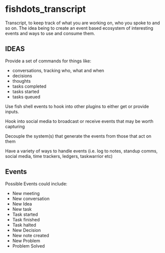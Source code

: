 # fishdots_transcript

Transcript, to keep track of what you are working on, who you spoke to and so on.  The idea being to create an event based ecosystem of interesting events and ways to use and consume them.  

## IDEAS

Provide a set of commands for things like:

  - conversations, tracking who, what and when
  - decisions
  - thoughts
  - tasks completed
  - tasks started
  - tasks queued

Use fish shell events to hook into other plugins to either get or provide inputs.

Hook into social media to broadcast or receive events that may be worth capturing

Decouple the system(s) that generate the events from those that act on them

Have a variety of ways to handle events (i.e. log to notes, standup comms, social media, time trackers, ledgers, taskwarrior etc)

## Events

Possible Events could include:
  - New meeting
  - New conversation
  - New Idea
  - New task
  - Task started
  - Task finished
  - Task halted
  - New Decision
  - New note created
  - New Problem
  - Problem Solved
